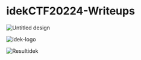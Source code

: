 # idekCTF20224-Writeups
![Untitled design](https://github.com/user-attachments/assets/e93abf88-4527-4a99-9e06-8923eb856272)

![idek-logo](https://github.com/user-attachments/assets/a9df9af4-6993-4d62-9251-6d5983c46e58)

![Resultidek](https://github.com/user-attachments/assets/0b6e7cf5-e73b-4c63-a259-92dcdec32870)
